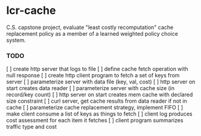 # lcr-cache
C.S. capstone project, evaluate "least costly recomputation" cache replacement policy as a member of a learned weighted policy choice system.

### TODO

[ ] create http server that logs to file
[ ] define cache fetch operation with null response
[ ] create http client program to fetch a set of keys from server
[ ] parameterize server with data file (key, val, cost)
[ ] http server on start creates data reader
[ ] parameterize server with cache size (in record/key count)
[ ] http server on start creates mem cache with declared size constraint
[ ] curl server, get cache results from data reader if not in cache
[ ] parameterize cache replacement strategy, implement FIFO
[ ] make client consume a list of keys as things to fetch
[ ] client log produces cost assessment for each item it fetches
[ ] client program summarizes traffic type and cost